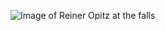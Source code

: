 ![Image of Reiner Opitz at the falls](https://user-images.githubusercontent.com/90814876/135680698-da9ccab3-ac75-4f8e-82fd-68f16fbb8dc0.JPG)

